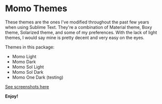 # Momo Themes

These themes are the ones I've modified throughout the past few years when using Sublime Text.
They're a combination of Material theme, Boxy theme, Solarized theme, and some of my preferences.
With the lack of light themes, I would say mine is pretty decent and very easy on the eyes.

Themes in this package:
- Momo Light
- Momo Dark
- Momo Sol Light
- Momo Sol Dark
- Momo One Dark (testing)

[See screenshots here](https://github.com/scottmo/momothemes/tree/master/screenshots/)

**Enjoy!**
